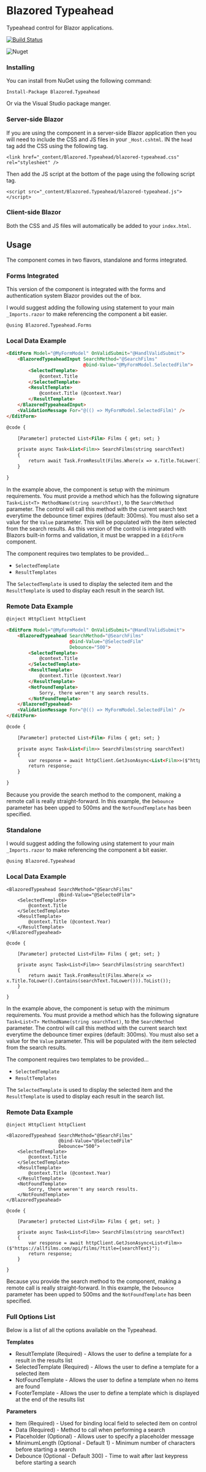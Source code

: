 # Blazored Typeahead
Typeahead control for Blazor applications.

[![Build Status](https://dev.azure.com/blazored/Typeahead/_apis/build/status/Blazored.Typeahead?branchName=master)](https://dev.azure.com/blazored/Typeahead/_build/latest?definitionId=10&branchName=master)

![Nuget](https://img.shields.io/nuget/v/blazored.typeahead.svg)

### Installing

You can install from NuGet using the following command:

`Install-Package Blazored.Typeahead`

Or via the Visual Studio package manger.

### Server-side Blazor
If you are using the component in a server-side Blazor application then you will need to include the CSS and JS files in your `_Host.cshtml`. IN the `head` tag add the CSS using the following tag.

```
<link href="_content/Blazored.Typeahead/blazored-typeahead.css" rel="stylesheet" />
```

Then add the JS script at the bottom of the page using the following script tag.

```
<script src="_content/Blazored.Typeahead/blazored-typeahead.js"></script>
```

### Client-side Blazor
Both the CSS and JS files will automatically be added to your `index.html`.

## Usage
The component comes in two flavors, standalone and forms integrated.

### Forms Integrated
This version of the component is integrated with the forms and authentication system Blazor provides out the of box. 

I would suggest adding the following using statement to your main `_Imports.razor` to make referencing the component a bit easier.

```
@using Blazored.Typeahead.Forms
```

### Local Data Example
```html
<EditForm Model="@MyFormModel" OnValidSubmit="@HandlValidSubmit">
    <BlazoredTypeaheadInput SearchMethod="@SearchFilms"
                            @bind-Value="@MyFormModel.SelectedFilm">
        <SelectedTemplate>
            @context.Title
        </SelectedTemplate>
        <ResultTemplate>
            @context.Title (@context.Year)
        </ResultTemplate>
    </BlazoredTypeaheadInput>
    <ValidationMessage For="@(() => MyFormModel.SelectedFilm)" />
</EditForm>

@code {

    [Parameter] protected List<Film> Films { get; set; }

    private async Task<List<Film>> SearchFilms(string searchText) 
    {
        return await Task.FromResult(Films.Where(x => x.Title.ToLower().Contains(searchText.ToLower())).ToList());
    }

}
```
In the example above, the component is setup with the minimum requirements. You must provide a method which has the following signature `Task<List<T> MethodName(string searchText)`, to the `SearchMethod` parameter. The control will call this method with the current search text everytime the debounce timer expires (default: 300ms). You must also set a value for the `Value` parameter. This will be populated with the item selected from the search results. As this version of the control is integrated with Blazors built-in forms and validation, it must be wrapped in a `EditForm` component.

The component requires two templates to be provided...

- `SelectedTemplate`
- `ResultTemplates`

The `SelectedTemplate` is used to display the selected item and the `ResultTemplate` is used to display each result in the search list.


### Remote Data Example

```html
@inject HttpClient httpClient

<EditForm Model="@MyFormModel" OnValidSubmit="@HandlValidSubmit">
    <BlazoredTypeahead SearchMethod="@SearchFilms"
                       @bind-Value="@SelectedFilm"
                       Debounce="500">
        <SelectedTemplate>
            @context.Title
        </SelectedTemplate>
        <ResultTemplate>
            @context.Title (@context.Year)
        </ResultTemplate>
        <NotFoundTemplate>
            Sorry, there weren't any search results.
        </NotFoundTemplate>
    </BlazoredTypeahead>
    <ValidationMessage For="@(() => MyFormModel.SelectedFilm)" />
</EditForm>

@code {

    [Parameter] protected List<Film> Films { get; set; }

    private async Task<List<Film>> SearchFilms(string searchText) 
    {
        var response = await httpClient.GetJsonAsync<List<Film>>($"https://allfilms.com/api/films/?title={searchText}");
        return response;
    }

}
```
Because you provide the search method to the component, making a remote call is really straight-forward. In this example, the `Debounce` parameter has been upped to 500ms and the `NotFoundTemplate` has been specified.

### Standalone
I would suggest adding the following using statement to your main `_Imports.razor` to make referencing the component a bit easier.

```
@using Blazored.Typeahead
```

### Local Data Example
```
<BlazoredTypeahead SearchMethod="@SearchFilms"
                   @bind-Value="@SelectedFilm">
    <SelectedTemplate>
        @context.Title
    </SelectedTemplate>
    <ResultTemplate>
        @context.Title (@context.Year)
    </ResultTemplate>
</BlazoredTypeahead>

@code {

    [Parameter] protected List<Film> Films { get; set; }

    private async Task<List<Film>> SearchFilms(string searchText) 
    {
        return await Task.FromResult(Films.Where(x => x.Title.ToLower().Contains(searchText.ToLower())).ToList());
    }

}
```
In the example above, the component is setup with the minimum requirements. You must provide a method which has the following signature `Task<List<T> MethodName(string searchText)`, to the `SearchMethod` parameter. The control will call this method with the current search text everytime the debounce timer expires (default: 300ms). You must also set a value for the `Value` parameter. This will be populated with the item selected from the search results.

The component requires two templates to be provided...

- `SelectedTemplate`
- `ResultTemplates`

The `SelectedTemplate` is used to display the selected item and the `ResultTemplate` is used to display each result in the search list.


### Remote Data Example

```
@inject HttpClient httpClient

<BlazoredTypeahead SearchMethod="@SearchFilms"
                   @bind-Value="@SelectedFilm"
                   Debounce="500">
    <SelectedTemplate>
        @context.Title
    </SelectedTemplate>
    <ResultTemplate>
        @context.Title (@context.Year)
    </ResultTemplate>
    <NotFoundTemplate>
        Sorry, there weren't any search results.
    </NotFoundTemplate>
</BlazoredTypeahead>

@code {

    [Parameter] protected List<Film> Films { get; set; }

    private async Task<List<Film>> SearchFilms(string searchText) 
    {
        var response = await httpClient.GetJsonAsync<List<Film>>($"https://allfilms.com/api/films/?title={searchText}");
        return response;
    }

}
```
Because you provide the search method to the component, making a remote call is really straight-forward. In this example, the `Debounce` parameter has been upped to 500ms and the `NotFoundTemplate` has been specified.


### Full Options List
Below is a list of all the options available on the Typeahead.

**Templates**

- ResultTemplate (Required) - Allows the user to define a template for a result in the results list
- SelectedTemplate (Required) - Allows the user to define a template for a selected item
- NotFoundTemplate - Allows the user to define a template when no items are found
- FooterTemplate - Allows the user to define a template which is displayed at the end of the results list

**Parameters**

- Item (Required) - Used for binding local field to selected item on control
- Data (Required) - Method to call when performing a search
- Placeholder (Optional) - Allows user to specify a placeholder message
- MinimumLength (Optional - Default 1) - Minimum number of characters before starting a search
- Debounce (Optional - Default 300) - Time to wait after last keypress before starting a search

